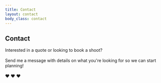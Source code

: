 ```yaml
---
title: Contact
layout: contact
body_class: contact
---
```


## Contact

Interested in a quote or looking to book a shoot? 
<br />
<br />
Send me a message with details on what you're looking for so we can start planning! 
<br />
<br />
&hearts; &hearts; &hearts;